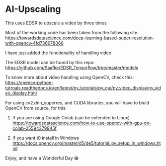 # AI-Upscaling
This uses EDSR to upscale a video by three times

Most of the working code has been taken from the following site:
https://towardsdatascience.com/deep-learning-based-super-resolution-with-opencv-4fd736678066

I have just added the functionality of handling video

The EDSR model can be found by this repo:
https://github.com/Saafke/EDSR_Tensorflow/tree/master/models

To know more about video handling using OpenCV, check this:
https://opencv-python-tutroals.readthedocs.io/en/latest/py_tutorials/py_gui/py_video_display/py_video_display.html

For using cv2.dnn_superres, and CUDA libraries, you will have to biuld OpenCV from source, for this:
 
1) If you are using Google Colab (can be extended to Linux)
    https://towardsdatascience.com/how-to-use-opencv-with-gpu-on-colab-25594379945f
    
2) If you want t0 install in Windows
    https://docs.opencv.org/master/d5/de5/tutorial_py_setup_in_windows.html
    
    
Enjoy, and have a Wonderful Day 😁
